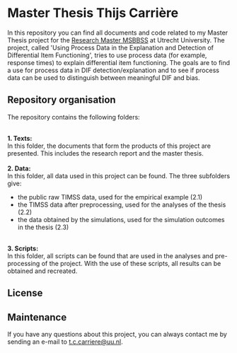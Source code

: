 # Master Thesis Thijs Carrière

In this repository you can find all documents and code related to my Master Thesis project for the [Research Master MSBBSS](https://www.uu.nl/masters/en/methodology-and-statistics-behavioural-biomedical-and-social-sciences) at Utrecht University. 
The project, called 'Using Process Data in the Explanation and Detection of Differential Item Functioning', tries to use process data (for example, response times) to explain differential item functioning. The goals are to find a use for process data in DIF detection/explanation and to see if process data can be used to distinguish between meaningful DIF and bias.

## Repository organisation
The repository contains the following folders:<br><br>

**1. Texts:**<br>
In this folder, the documents that form the products of this project are presented. This includes the research report and the master thesis.
<br><br>
**2. Data:**<br>
In this folder, all data used in this project can be found. The three subfolders give:
- the public raw TIMSS data, used for the empirical example (2.1)
- the TIMSS data after preprocessing, used for the analyses of the thesis (2.2)
- the data obtained by the simulations, used for the simulation outcomes in the thesis (2.3)
<br><br>

**3. Scripts:**<br>
In this folder, all scripts can be found that are used in the analyses and pre-processing of the project. With the use of these scripts, all results can be obtained and recreated.

## License

## Maintenance
If you have any questions about this project, you can always contact me by sending an e-mail to t.c.carriere@uu.nl.

